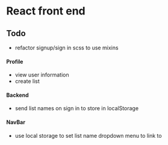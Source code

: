 # React front end

## Todo
- refactor signup/sign in scss to use mixins

#### Profile
  - view user information
  - create list

#### Backend
  - send list names on sign in to store in localStorage

#### NavBar
  - use local storage to set list name dropdown menu to link to
